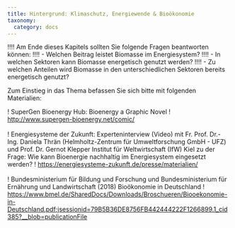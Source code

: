 ```yaml
---
title: Hintergrund: Klimaschutz, Energiewende & Bioökonomie
taxonomy:
  category: docs
---
```


!!!! Am Ende dieses Kapitels sollten Sie folgende Fragen beantworten können:
!!!! - Welchen Beitrag leistet Biomasse im Energiesystem?
!!!! - In welchen Sektoren kann Biomasse energetisch genutzt werden?
!!!! - Zu welchen Anteilen wird Biomasse in den unterschiedlichen Sektoren bereits energetisch genutzt?

Zum Einstieg in das Thema befassen Sie sich bitte mit folgenden Materialien:

! SuperGen Bioenergy Hub: Bioenergy a Graphic Novel
! http://www.supergen-bioenergy.net/comic/<br><br>
! Energiesysteme der Zukunft: Experteninterview (Video) mit Fr. Prof. Dr.-Ing. Daniela Thrän (Helmholtz-Zentrum für Umweltforschung  GmbH - UFZ) und Prof. Dr. Gernot Klepper Institut für Weltwirtschaft (IfW) Kiel zu der Frage: Wie kann Bioenergie nachhaltig im Energiesystem eingesetzt werden?
! https://energiesysteme-zukunft.de/presse/materialien/<br><br>
! Bundesministerium für Bildung und Forschung und Bundesministerium für Ernährung und Landwirtschaft (2018) Bioökonomie in Deutschland
! https://www.bmel.de/SharedDocs/Downloads/Broschueren/Biooekonomie-in-Deutschland.pdf;jsessionid=79B5B36DE8756FB442444222F1266899.1_cid385?__blob=publicationFile
